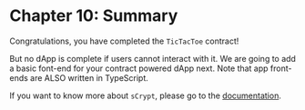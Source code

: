 # Chapter 10: Summary

Congratulations, you have completed the `TicTacToe` contract!

But no dApp is complete if users cannot interact with it. We are going to add a basic font-end for your contract powered dApp next. Note that app front-ends are ALSO written in TypeScript.

If you want to know more about `sCrypt`, please go to the [documentation](https://docs.scrypt.io).
